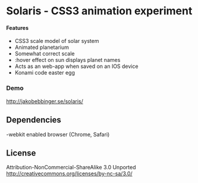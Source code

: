 Solaris - CSS3 animation experiment
======

#### Features
- CSS3 scale model of solar system
- Animated planetarium
- Somewhat correct scale
- :hover effect on sun displays planet names
- Acts as an web-app when saved on an IOS device
- Konami code easter egg

### Demo
http://jakobebbinger.se/solaris/

## Dependencies
-webkit enabled browser (Chrome, Safari)

## License
Attribution-NonCommercial-ShareAlike 3.0 Unported 
http://creativecommons.org/licenses/by-nc-sa/3.0/
